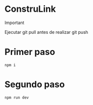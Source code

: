 # ConstruLink

> [!IMPORTANT]  
> Ejecutar git pull antes de realizar git push

# Primer paso
```
npm i 
```

# Segundo paso
```
npm run dev
```
